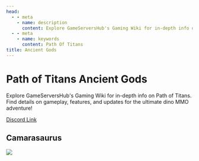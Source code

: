 ```yaml
---
head:
  - - meta
    - name: description
      content: Explore GameServersHub's Gaming Wiki for in-depth info on Path of Titans. Find details on gameplay, features, and updates for the ultimate dino MMO adventure! 
  - - meta
    - name: keywords
      content: Path Of Titans
title: Ancient Gods
---
```


# Path of Titans Ancient Gods

Explore GameServersHub's Gaming Wiki for in-depth info on Path of Titans. Find details on gameplay, features, and updates for the ultimate dino MMO adventure! 

[Discord Link](#)

## Camarasaurus
<a href='./Path-of-Titans-Camarasaurus' target='_blank'> <img src='https://web-cdn.alderongames.com/files/945/conversions/AGCCamara_Cover2-icon.jpg' /> </a>